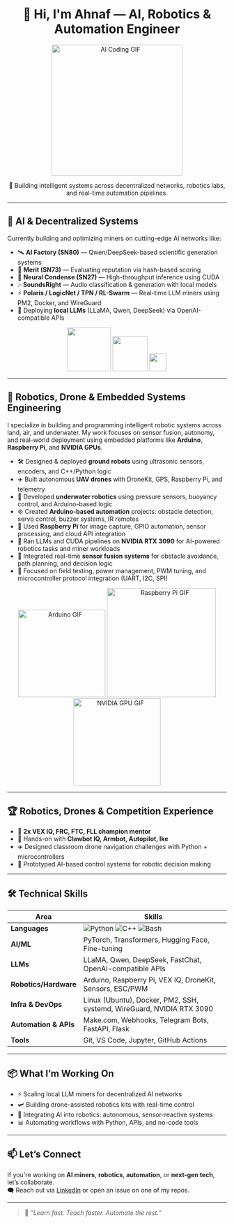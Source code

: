<h1 align="center">👋 Hi, I'm Ahnaf — AI, Robotics & Automation Engineer</h1>

<p align="center">
  <img src="https://github.com/abhisheknaiidu/abhisheknaiidu/raw/master/code.gif" width="300" alt="AI Coding GIF"/>
</p>

<p align="center">
  🧠 Building intelligent systems across decentralized networks, robotics labs, and real-time automation pipelines.
</p>

---

## 🧠 AI & Decentralized Systems

Currently building and optimizing miners on cutting-edge AI networks like:

- 🛰️ **AI Factory (SN80)** — Qwen/DeepSeek-based scientific generation systems  
- 🔐 **Merit (SN73)** — Evaluating reputation via hash-based scoring  
- 🧠 **Neural Condense (SN27)** — High-throughput inference using CUDA  
- 🎶 **SoundsRight** — Audio classification & generation with local models  
- ⚡ **Polaris / LogicNet / TPN / RL-Swarm** — Real-time LLM miners using PM2, Docker, and WireGuard  
- 🧪 Deploying **local LLMs** (LLaMA, Qwen, DeepSeek) via OpenAI-compatible APIs

<p align="center">
  <img src="https://huggingface.co/front/assets/huggingface_logo-noborder.svg" width="100" />
  <img src="https://www.docker.com/wp-content/uploads/2022/03/vertical-logo-monochromatic.png" width="80" />
  <img src="https://cdn-icons-png.flaticon.com/512/11388/11388354.png" width="40" />
</p>

---

## 🤖 Robotics, Drone & Embedded Systems Engineering

I specialize in building and programming intelligent robotic systems across land, air, and underwater. My work focuses on sensor fusion, autonomy, and real-world deployment using embedded platforms like **Arduino**, **Raspberry Pi**, and **NVIDIA GPUs**.

- 🛠️ Designed & deployed **ground robots** using ultrasonic sensors, encoders, and C++/Python logic  
- ✈️ Built autonomous **UAV drones** with DroneKit, GPS, Raspberry Pi, and telemetry  
- 🌊 Developed **underwater robotics** using pressure sensors, buoyancy control, and Arduino-based logic  
- ⚙️ Created **Arduino-based automation** projects: obstacle detection, servo control, buzzer systems, IR remotes  
- 🍓 Used **Raspberry Pi** for image capture, GPIO automation, sensor processing, and cloud API integration  
- 🔋 Ran LLMs and CUDA pipelines on **NVIDIA RTX 3090** for AI-powered robotics tasks and miner workloads  
- 🤖 Integrated real-time **sensor fusion systems** for obstacle avoidance, path planning, and decision logic  
- 🧪 Focused on field testing, power management, PWM tuning, and microcontroller protocol integration (UART, I2C, SPI)

<p align="center">
  <img src="https://raw.githubusercontent.com/makermelissa/makermelissa/master/images/arduino.gif" width="200" alt="Arduino GIF" />
  <img src="https://www.raspberrypi.com/app/uploads/2021/07/Raspberry-Pi-400.gif" width="250" alt="Raspberry Pi GIF" />
  <img src="https://cdn.dribbble.com/users/1472201/screenshots/6120898/nvidia_dribbble.gif" width="200" alt="NVIDIA GPU GIF" />
</p>

---

## 🏆 Robotics, Drones & Competition Experience

- 🏅 **2x VEX IQ, FRC, FTC, FLL champion mentor**  
- 🔧 Hands-on with **Clawbot IQ, Armbot, Autopilot, Ike**  
- ✈️ Designed classroom drone navigation challenges with Python + microcontrollers  
- 🧩 Prototyped AI-based control systems for robotic decision making  

---

## 🛠️ Technical Skills

| Area                   | Skills |
|------------------------|--------|
| **Languages**          | ![Python](https://img.shields.io/badge/-Python-3776AB?logo=python&logoColor=white) ![C++](https://img.shields.io/badge/-C++-00599C?logo=c%2B%2B&logoColor=white) ![Bash](https://img.shields.io/badge/-Bash-4EAA25?logo=gnubash&logoColor=white) |
| **AI/ML**              | PyTorch, Transformers, Hugging Face, Fine-tuning |
| **LLMs**               | LLaMA, Qwen, DeepSeek, FastChat, OpenAI-compatible APIs |
| **Robotics/Hardware**  | Arduino, Raspberry Pi, VEX IQ, DroneKit, Sensors, ESC/PWM |
| **Infra & DevOps**     | Linux (Ubuntu), Docker, PM2, SSH, systemd, WireGuard, NVIDIA RTX 3090 |
| **Automation & APIs**  | Make.com, Webhooks, Telegram Bots, FastAPI, Flask |
| **Tools**              | Git, VS Code, Jupyter, GitHub Actions |

---

## 📦 What I’m Working On

- ⚡ Scaling local LLM miners for decentralized AI networks  
- 🛩️ Building drone-assisted robotics kits with real-time control  
- 🤖 Integrating AI into robotics: autonomous, sensor-reactive systems  
- 📊 Automating workflows with Python, APIs, and no-code tools  

---

## 📫 Let’s Connect

If you're working on **AI miners**, **robotics**, **automation**, or **next-gen tech**, let’s collaborate.  
🗨️ Reach out via [LinkedIn](https://www.linkedin.com/) or open an issue on one of my repos.

---

> 🔁 *“Learn fast. Teach faster. Automate the rest.”*

